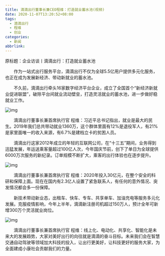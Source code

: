 ```yaml
---
title: 滴滴出行董事长兼CEO程维：打造就业蓄水池(视频)
date: 2020-11-07T13:20:52+08:00
tags:
  - 滴滴出行
  - 程维
  - 创业
categories:
  - 新闻
abbrlink:
---
```


原标题：企业访谈丨滴滴出行：打造就业蓄水池

　　作为一站式出行服务平台，滴滴出行不仅为全球5.5亿用户提供多元化服务，也正在成为发展新经济、带动新就业的蓄水池。

　　不久前，滴滴出行牵头16家数字经济平台企业，成立了全国首个“新经济新就业促进联盟”，破除平台间就业流动壁垒，打造灵活就业的蓄水池，进一步做好稳就业工作。

![img](https://cdn.jsdelivr.net/gh/yakeing/Documentation@main/Hexo/images/a18e-kcaeqzx2319706.jpg)

　　滴滴出行董事长兼首席执行官 程维：习近平总书记指出，就业是最大的民生。2019年我们总共带动就业1360万，这个群体里面有12%是退役军人，有21%是家里面唯一的收入来源，有6.7%是建档立卡的贫困人员。

　　滴滴出行这家2012年成立的年轻的互联网公司，在“十三五”期间，业务得到迅猛发展，年运送乘客量超过100亿人次，今年国庆节前，创下了单日为全球提供6000万次服务的新纪录。订单规模不断扩大，乘客的出行体验也在逐步提升。

![img](https://cdn.jsdelivr.net/gh/yakeing/Documentation@main/Hexo/images/84c5-kcaeqzx2320125.jpg)

　　滴滴出行董事长兼首席执行官 程维：2020年投入30亿元，在整个安全的科研和保障上面。现在在国内有2.3亿人设置了紧急联系人，有任何的意外情况、突发情况都会多一份保障。

　　新技术带动新业态，出租车、快车、专车、共享单车、加油充电等服务多元化发展。克服疫情影响，今年上半年，滴滴新注册司机超过150万人，预计全年可新增300万个灵活就业岗位。

![img](https://cdn.jsdelivr.net/gh/yakeing/Documentation@main/Hexo/images/49e6-kcaeqzx2320152.jpg)

　　滴滴出行董事长兼首席执行官 程维：线上化、电动化、共享化、智能化是未来大的发展趋势，大家对美好出行的向往就是滴滴的奋斗目标。未来我们会在智慧交通自动驾驶等领域加大科技的投入，让出行更美好，让科技更好的服务大家，为全面建成小康社会贡献我们的力量。